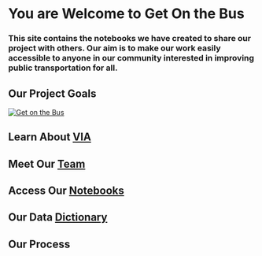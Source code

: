# You are Welcome to Get On the Bus

### This site contains the notebooks we have created to share our project with others. Our aim is to make our work easily accessible to anyone in our community interested in improving public transportation for all. 

## Our Project Goals

[![Get on the Bus](https://res.cloudinary.com/marcomontalbano/image/upload/v1594950318/video_to_markdown/images/youtube--25DkJB8fNB0-c05b58ac6eb4c4700831b2b3070cd403.jpg)](https://www.youtube.com/watch?v=25DkJB8fNB0&feature=youtu.be "Get on the Bus")

## Learn About [VIA](https://get-on-the-bus.github.io/via_info.pdf)


## Meet Our [Team](https://get-on-the-bus.github.io/meet-our-team)



## Access Our [Notebooks](https://github.com/get-on-the-bus)


## Our Data [Dictionary]([here](https://github.com/data-dictionary))

## Our Process



